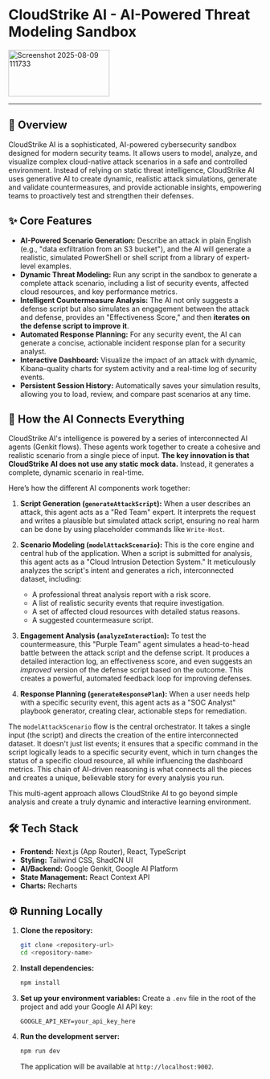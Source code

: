 # CloudStrike AI - AI-Powered Threat Modeling Sandbox


<img width="201" height="93" alt="Screenshot 2025-08-09 111733" src="https://github.com/user-attachments/assets/d7a1e118-0f6a-42a1-8e7f-6fa97573d0ff" />


---

## 🚀 Overview

CloudStrike AI is a sophisticated, AI-powered cybersecurity sandbox designed for modern security teams. It allows users to model, analyze, and visualize complex cloud-native attack scenarios in a safe and controlled environment. Instead of relying on static threat intelligence, CloudStrike AI uses generative AI to create dynamic, realistic attack simulations, generate and validate countermeasures, and provide actionable insights, empowering teams to proactively test and strengthen their defenses.

## ✨ Core Features

-   **AI-Powered Scenario Generation:** Describe an attack in plain English (e.g., "data exfiltration from an S3 bucket"), and the AI will generate a realistic, simulated PowerShell or shell script from a library of expert-level examples.
-   **Dynamic Threat Modeling:** Run any script in the sandbox to generate a complete attack scenario, including a list of security events, affected cloud resources, and key performance metrics.
-   **Intelligent Countermeasure Analysis:** The AI not only suggests a defense script but also simulates an engagement between the attack and defense, provides an "Effectiveness Score," and then **iterates on the defense script to improve it**.
-   **Automated Response Planning:** For any security event, the AI can generate a concise, actionable incident response plan for a security analyst.
-   **Interactive Dashboard:** Visualize the impact of an attack with dynamic, Kibana-quality charts for system activity and a real-time log of security events.
-   **Persistent Session History:** Automatically saves your simulation results, allowing you to load, review, and compare past scenarios at any time.

## 🤖 How the AI Connects Everything

CloudStrike AI's intelligence is powered by a series of interconnected AI agents (Genkit flows). These agents work together to create a cohesive and realistic scenario from a single piece of input. **The key innovation is that CloudStrike AI does not use any static mock data.** Instead, it generates a complete, dynamic scenario in real-time.

Here’s how the different AI components work together:

1.  **Script Generation (`generateAttackScript`):** When a user describes an attack, this agent acts as a "Red Team" expert. It interprets the request and writes a plausible but simulated attack script, ensuring no real harm can be done by using placeholder commands like `Write-Host`.

2.  **Scenario Modeling (`modelAttackScenario`):** This is the core engine and central hub of the application. When a script is submitted for analysis, this agent acts as a "Cloud Intrusion Detection System." It meticulously analyzes the script's intent and generates a rich, interconnected dataset, including:
    -   A professional threat analysis report with a risk score.
    -   A list of realistic security events that require investigation.
    -   A set of affected cloud resources with detailed status reasons.
    -   A suggested countermeasure script.

3.  **Engagement Analysis (`analyzeInteraction`):** To test the countermeasure, this "Purple Team" agent simulates a head-to-head battle between the attack script and the defense script. It produces a detailed interaction log, an effectiveness score, and even suggests an *improved* version of the defense script based on the outcome. This creates a powerful, automated feedback loop for improving defenses.

4.  **Response Planning (`generateResponsePlan`):** When a user needs help with a specific security event, this agent acts as a "SOC Analyst" playbook generator, creating clear, actionable steps for remediation.

The `modelAttackScenario` flow is the central orchestrator. It takes a single input (the script) and directs the creation of the entire interconnected dataset. It doesn't just list events; it ensures that a specific command in the script logically leads to a specific security event, which in turn changes the status of a specific cloud resource, all while influencing the dashboard metrics. This chain of AI-driven reasoning is what connects all the pieces and creates a unique, believable story for every analysis you run.

This multi-agent approach allows CloudStrike AI to go beyond simple analysis and create a truly dynamic and interactive learning environment.

## 🛠️ Tech Stack

-   **Frontend:** Next.js (App Router), React, TypeScript
-   **Styling:** Tailwind CSS, ShadCN UI
-   **AI/Backend:** Google Genkit, Google AI Platform
-   **State Management:** React Context API
-   **Charts:** Recharts

## ⚙️ Running Locally

1.  **Clone the repository:**
    ```bash
    git clone <repository-url>
    cd <repository-name>
    ```

2.  **Install dependencies:**
    ```bash
    npm install
    ```

3.  **Set up your environment variables:**
    Create a `.env` file in the root of the project and add your Google AI API key:
    ```
    GOOGLE_API_KEY=your_api_key_here
    ```

4.  **Run the development server:**
    ```bash
    npm run dev
    ```

    The application will be available at `http://localhost:9002`.

